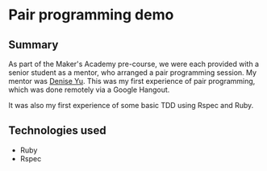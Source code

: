 # Pair programming demo

## Summary

As part of the Maker's Academy pre-course, we were each provided with a senior student as a mentor, who arranged a pair programming session. My mentor was [Denise Yu](https://github.com/deniseyu). This was my first experience of pair programming, which was done remotely via a Google Hangout.

It was also my first experience of some basic TDD using Rspec and Ruby.

## Technologies used

- Ruby
- Rspec
